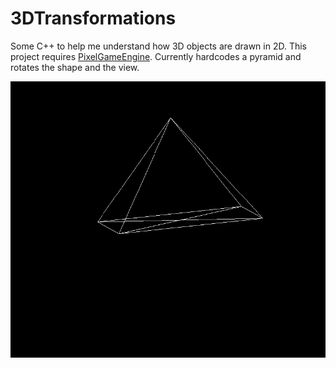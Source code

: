 # 3DTransformations
Some C++ to help me understand how 3D objects are drawn in 2D. This project requires [PixelGameEngine](https://github.com/OneLoneCoder/olcPixelGameEngine/).
Currently hardcodes a pyramid and rotates the shape and the view.

![object drawn using this repository](images/transform.gif)
